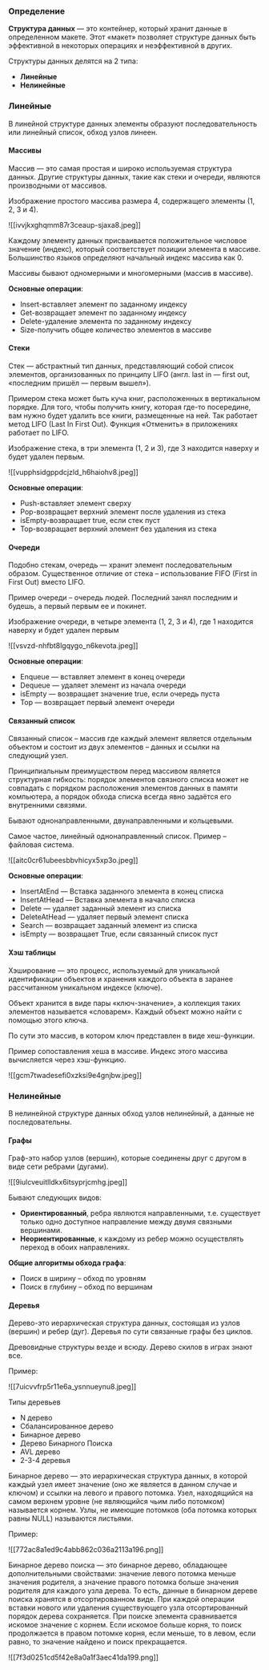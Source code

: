### Определение
**Структура данных** — это контейнер, который хранит данные в определенном макете. Этот «макет» позволяет структуре данных быть эффективной в некоторых операциях и неэффективной в других.

Структуры данных делятся на 2 типа:
+ **Линейные**
+ **Нелинейные**

### Линейные
В линейной структуре данных элементы образуют последовательность или линейный список, обход узлов линеен.

#### Массивы
Массив — это самая простая и широко используемая структура данных. Другие структуры данных, такие как стеки и очереди, являются производными от массивов.  
  
Изображение простого массива размера 4, содержащего элементы (1, 2, 3 и 4).

![[ivvjkxghqmm87r3ceaup-sjaxa8.jpeg]]

Каждому элементу данных присваивается положительное числовое значение (индекс), который соответствует позиции элемента в массиве. Большинство языков определяют начальный индекс массива как 0.

Массивы бывают одномерными и многомерными (массив в массиве).

**Основные операции**:
-   Insert-вставляет элемент по заданному индексу
-   Get-возвращает элемент по заданному индексу
-   Delete-удаление элемента по заданному индексу
-   Size-получить общее количество элементов в массиве

#### Стеки
Стек — абстрактный тип данных, представляющий собой список элементов, организованных по принципу LIFO (англ. last in — first out, «последним пришёл — первым вышел»).  
  
Примером стека может быть куча книг, расположенных в вертикальном порядке. Для того, чтобы получить книгу, которая где-то посередине, вам нужно будет удалить все книги, размещенные на ней. Так работает метод LIFO (Last In First Out). Функция «Отменить» в приложениях работает по LIFO.  
  
Изображение стека, в три элемента (1, 2 и 3), где 3 находится наверху и будет удален первым.

![[vupphsidgppdcjzld_h6haiohv8.jpeg]]

**Основные операции**:
-   Push-вставляет элемент сверху
-   Pop-возвращает верхний элемент после удаления из стека
-   isEmpty-возвращает true, если стек пуст
-   Top-возвращает верхний элемент без удаления из стека

#### Очереди
Подобно стекам, очередь — хранит элемент последовательным образом. Существенное отличие от стека – использование FIFO (First in First Out) вместо LIFO.  
  
Пример очереди – очередь людей. Последний занял последним и будешь, а первый первым ее и покинет.  
  
Изображение очереди, в четыре элемента (1, 2, 3 и 4), где 1 находится наверху и будет удален первым

![[vsvzd-nhfbt8lgqygo_n6kevota.jpeg]]

**Основные операции**:
-   Enqueue — вставляет элемент в конец очереди
-   Dequeue — удаляет элемент из начала очереди
-   isEmpty — возвращает значение true, если очередь пуста
-   Top — возвращает первый элемент очереди

#### Связанный список

Связанный список – массив где каждый элемент является отдельным объектом и состоит из двух элементов – данных и ссылки на следующий узел.  
  
Принципиальным преимуществом перед массивом является структурная гибкость: порядок элементов связного списка может не совпадать с порядком расположения элементов данных в памяти компьютера, а порядок обхода списка всегда явно задаётся его внутренними связями.

Бывают однонаправленными, двунаправленными и кольцевыми.

Самое частое, линейный однонаправленный список. Пример – файловая система.

![[aitc0cr61ubeesbbvhicyx5xp3o.jpeg]]

**Основные операции**:
-   InsertAtEnd — Вставка заданного элемента в конец списка
-   InsertAtHead — Вставка элемента в начало списка
-   Delete — удаляет заданный элемент из списка
-   DeleteAtHead — удаляет первый элемент списка
-   Search — возвращает заданный элемент из списка
-   isEmpty — возвращает True, если связанный список пуст

#### Хэш таблицы

Хэширование — это процесс, используемый для уникальной идентификации объектов и хранения каждого объекта в заранее рассчитанном уникальном индексе (ключе).  
  
Объект хранится в виде пары «ключ-значение», а коллекция таких элементов называется «словарем». Каждый объект можно найти с помощью этого ключа.  
  
По сути это массив, в котором ключ представлен в виде хеш-функции.  
  
Пример сопоставления хеша в массиве. Индекс этого массива вычисляется через хэш-функцию.

![[gcm7twadesefi0xzksi9e4gnjbw.jpeg]]

### Нелинейные
В нелинейной структуре данных обход узлов нелинейный, а данные не последовательны.

#### Графы
Граф-это набор узлов (вершин), которые соединены друг с другом в виде сети ребрами (дугами).

![[9iulcveuitlldkx6itsyprjcmhg.jpeg]]

Бывают следующих видов:
- **Ориентированный**, ребра являются направленными, т.е. существует только одно доступное направление между двумя связными вершинами.  
- **Неориентированные**, к каждому из ребер можно осуществлять переход в обоих направлениях.  

**Общие алгоритмы обхода графа**:
-   Поиск в ширину – обход по уровням
-   Поиск в глубину – обход по вершинам

#### Деревья

Дерево-это иерархическая структура данных, состоящая из узлов (вершин) и ребер (дуг). Деревья по сути связанные графы без циклов.  
  
Древовидные структуры везде и всюду. Дерево скилов в играх знают все.

Пример:

![[7uicvvfrp5r11e6a_ysnnueynu8.jpeg]]

Типы деревьев  

-   N дерево
-   Сбалансированное дерево
-   Бинарное дерево
-   Дерево Бинарного Поиска
-   AVL дерево
-   2-3-4 деревья

Бинарное дерево — это иерархическая структура данных, в которой каждый узел имеет значение (оно же является в данном случае и ключом) и ссылки на левого и правого потомка. Узел, находящийся на самом верхнем уровне (не являющийся чьим либо потомком) называется корнем. Узлы, не имеющие потомков (оба потомка которых равны NULL) называются листьями.

Пример:

![[772ac8a1ed9c4abb862c036a2113a196.png]]

Бинарное дерево поиска — это бинарное дерево, обладающее дополнительными свойствами: значение левого потомка меньше значения родителя, а значение правого потомка больше значения родителя для каждого узла дерева. То есть, данные в бинарном дереве поиска хранятся в отсортированном виде. При каждой операции вставки нового или удаления существующего узла отсортированный порядок дерева сохраняется. При поиске элемента сравнивается искомое значение с корнем. Если искомое больше корня, то поиск продолжается в правом потомке корня, если меньше, то в левом, если равно, то значение найдено и поиск прекращается.

![[7f3d0251cd5f42e8a0a1f3aec41da199.png]]

